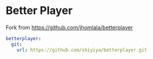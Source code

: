 # Better Player

Fork from https://github.com/jhomlala/betterplayer

```yaml
betterplayer:
  git:
    url: https://github.com/shiyiya/betterplayer.git
```
